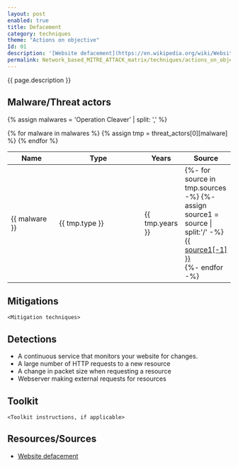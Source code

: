 ```yaml
---
layout: post
enabled: true
title: Defacement
category: techniques
theme: "Actions on objective"
Id: 01
description: '[Website defacement](https://en.wikipedia.org/wiki/Website_defacement) is an attack on a website that changes the visual appearance of the site or a webpage. These are typically the work of defacers, who break into a web server and replace the hosted website with one of their own. Defacement is generally meant as a kind of electronic graffiti and, as other forms of vandalism, is also used to spread messages by politically motivated "cyber protesters" or hacktivists[1].'
permalink: Network_based_MITRE_ATTACK_matrix/techniques/actions_on_objective/defacement
---
```

{{ page.description }}


## Malware/Threat actors

<!-- Threat actors table -->
{% assign malwares = 'Operation Cleaver' | split: ',' %}

<div class="threat-actor-table">
<table>
    <colgroup>
        <col width="30%" />
        <col width="70%" />
    </colgroup>
    <thead>
        <tr class="header">
            <th>Name</th>
            <th>Type</th>
            <th>Years</th>
            <th>Source</th>
        </tr>
    </thead>
    <tbody>
        {% for malware in malwares %}
        <tr>
        {% assign tmp = threat_actors[0][malware] %}
            <td markdown="span">{{ malware }}</td>
            <td markdown="span">{{ tmp.type }}</td>
            <td markdown="span">{{ tmp.years }}</td>
            <td markdown="span">
                {%- for source in tmp.sources -%}
                    {%- assign source1 = source | split:'/' -%}
                    <a href="{{ source }}">{{ source1[-1] }}</a><br>
                {%- endfor -%}
            </td>
        </tr>
        {% endfor %}
    </tbody>
</table>
</div>

## Mitigations

`<Mitigation techniques>`

## Detections

* A continuous service that monitors your website for changes.
* A large number of HTTP requests to a new resource
* A change in packet size when requesting a resource
* Webserver making external requests for resources

## Toolkit

`<Toolkit instructions, if applicable>`

## Resources/Sources

* [Website defacement](https://en.wikipedia.org/wiki/Website_defacement)
